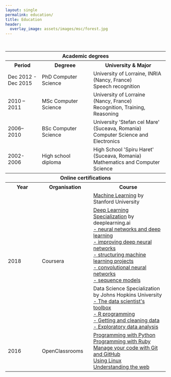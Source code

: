 ```yaml
---
layout: single
permalink: education/
title: Education
header:
  overlay_image: assets/images/msc/forest.jpg
---
```


<br>

<table>
  <thead>
    <tr style="border-bottom: 1px solid CadetBlue; border-top: 1px solid CadetBlue; ">
      <th colspan='3'><b> Academic degrees </b></th>
    </tr>
  </thead>
  <tbody>
    <tr>
      <th> Period </th>
      <th> Degreee </th>
      <th> University &amp; Major </th>
    </tr>
    <tr>
      <td> Dec 2012 - Dec 2015 </td>
      <td> PhD Computer Science </td>
      <td> University of Lorraine, INRIA (Nancy, France) <br> Speech recognition </td>
    </tr>
    <tr>
      <td> 2010 – 2011 </td>
      <td> MSc Computer Science </td>
      <td> University of Lorraine (Nancy, France) <br> Recognition, Training, Reasoning </td>
    </tr>
    <tr>
      <td> 2006–2010 </td>
      <td> BSc Computer Science </td>
      <td> University 'Stefan cel Mare' (Suceava, Romania) <br> Computer Science and Electronics </td>
    </tr>
    <tr>
      <td> 2002-2006 </td>
      <td> High school diploma </td>
      <td> High School 'Spiru Haret' (Suceava, Romania) <br> Mathematics and Computer Science </td>
    </tr>
  </tbody>
  <thead>
    <tr style="border-bottom: 1px solid CadetBlue; border-top: 1px solid CadetBlue; ">
      <th colspan='3'><b> Online certifications </b></th>
    </tr>
  </thead>
  <tbody>
    <tr>
      <th> Year </th>
      <th> Organisation </th>
      <th> Course </th>
    </tr>
    <tr>
      <td rowspan="3"> 2018 </td>
      <td rowspan="3"> Coursera </td>
      <td> 
            <a href="/assets/certifications/2018_coursera_machine-learning_stanford.pdf">Machine Learning</a> by Stanford University
      </td>
    </tr>
    <tr>
      <td>
            <a href="/assets/certifications/2018_coursera_deep-learning-specialization_deeplearningAI.pdf">Deep Learning Specialization</a> by deeplearning.ai <br>
            <a href="/assets/certifications/2018_coursera_deep-learning-specialization_C1_neural-networks-and-deep-learning.pdf">- neural networks and deep learning </a> <br>
            <a href="/assets/certifications/2018_coursera_deep-learning-specialization_C2_improving-deep-neural-networks.pdf">- improving deep neural networks</a> <br>
            <a href="/assets/certifications/2018_coursera_deep-learning-specialization_C3_structuring-machine-learning-projects.pdf">- structuring machine learning projects</a> <br>
            <a href="/assets/certifications/2018_coursera_deep-learning-specialization_C4_convolutional-neural-networks.pdf">- convolutional neural networks</a> <br>
            <a href="/assets/certifications/2018_coursera_deep-learning-specialization_C5_sequence-models.pdf">- sequence models</a> 
      </td>
    </tr><tr>
      <td>
            Data Science Specialization by Johns Hopkins University <br>
            <a href="/assets/certifications/2018_coursera_data-science-specialization_C1_toolbox.pdf">- The data scientist's toolbox </a> <br>
            <a href="/assets/certifications/2018_coursera_data-science-specialization_C2_R.pdf">- R programming </a> <br>
            <a href="/assets/certifications/2018_coursera_data-science-specialization_C3_GCD.pdf">- Getting and cleaning data </a> <br>
            <a href="/assets/certifications/2018_coursera_data-science-specialization_C4_EDA.pdf">- Exploratory data analysis </a> <br>
      </td>
    </tr>
    <tr>
      <td> 2016 </td>
      <td> OpenClassrooms </td>
      <td>
        <a href="/assets/certifications/2016_python.pdf">Programming with Python</a> <br>
        <a href="/assets/certifications/2016_ruby.pdf">Programming with Ruby</a> <br>
        <a href="/assets/certifications/2016_git-github.pdf">Manage your code with Git and GitHub</a> <br>
        <a href="/assets/certifications/2016_linux.pdf">Using Linux</a> <br>
        <a href="/assets/certifications/2016_web.pdf">Understanding the web</a> <br>
      </td>
    </tr>
  </tbody>
</table>
